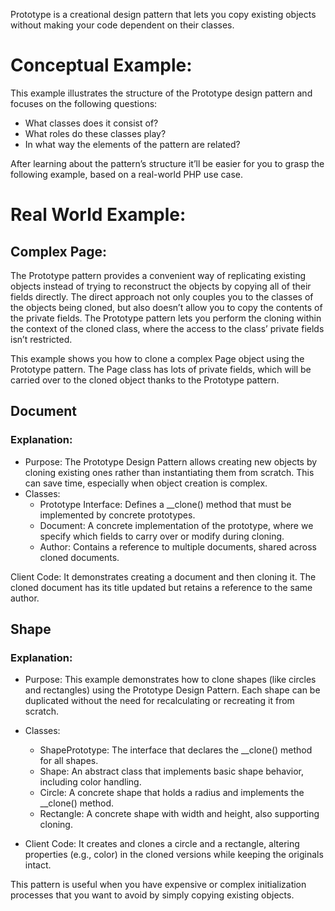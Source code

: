 Prototype is a creational design pattern that lets you copy existing objects without making your code dependent on their classes.

# Conceptual Example:
This example illustrates the structure of the Prototype design pattern and focuses on the following questions:
* What classes does it consist of?
* What roles do these classes play?
* In what way the elements of the pattern are related?

After learning about the pattern’s structure it’ll be easier for you to grasp the following example, based on a real-world PHP use case.


# Real World Example:
## Complex Page:
The Prototype pattern provides a convenient way of replicating existing objects instead of trying to reconstruct the objects by copying all of their fields directly. The direct approach not only couples you to the classes of the objects being cloned, but also doesn’t allow you to copy the contents of the private fields. The Prototype pattern lets you perform the cloning within the context of the cloned class, where the access to the class’ private fields isn’t restricted.

This example shows you how to clone a complex Page object using the Prototype pattern. The Page class has lots of private fields, which will be carried over to the cloned object thanks to the Prototype pattern.

## Document
### Explanation:
* Purpose: The Prototype Design Pattern allows creating new objects by cloning existing ones rather than instantiating them from scratch. This can save time, especially when object creation is complex.
* Classes:
    * Prototype Interface: Defines a __clone() method that must be implemented by concrete prototypes.
    * Document: A concrete implementation of the prototype, where we specify which fields to carry over or modify during cloning.
    * Author: Contains a reference to multiple documents, shared across cloned documents.

Client Code: It demonstrates creating a document and then cloning it. The cloned document has its title updated but retains a reference to the same author.

## Shape
### Explanation:
* Purpose: This example demonstrates how to clone shapes (like circles and rectangles) using the Prototype Design Pattern. Each shape can be duplicated without the need for recalculating or recreating it from scratch.
* Classes:

    * ShapePrototype: The interface that declares the __clone() method for all shapes.
    * Shape: An abstract class that implements basic shape behavior, including color handling.
    * Circle: A concrete shape that holds a radius and implements the __clone() method.
    * Rectangle: A concrete shape with width and height, also supporting cloning.
* Client Code: It creates and clones a circle and a rectangle, altering properties (e.g., color) in the cloned versions while keeping the originals intact.

This pattern is useful when you have expensive or complex initialization processes that you want to avoid by simply copying existing objects.

